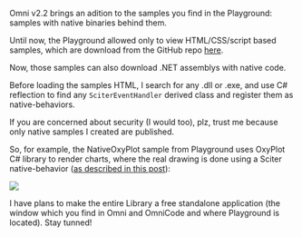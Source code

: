 ﻿Omni v2.2 brings an adition to the samples you find in the Playground: samples with native binaries behind them.

Until now, the Playground allowed only to view HTML/CSS/script based samples, which are download from the GitHub repo [here](https://github.com/MISoftware/Playground).

Now, those samples can also download .NET assemblys with native code.

Before loading the samples HTML, I search for any .dll or .exe, and use C# reflection to find any `SciterEventHandler` derived class and register them as native-behaviors.

If you are concerned about security (I would too), plz, trust me because only native samples I created are published.

So, for example, the NativeOxyPlot sample from Playground uses OxyPlot C# library to render charts, where the real drawing is done using a Sciter native-behavior ([as described in this post](/Home/Post/NativeBehaviors)):

<img src="/Content/BlogCDN/omniv2.png" />

I have plans to make the entire Library a free standalone application (the window which you find in Omni and OmniCode and where Playground is located). Stay tunned!